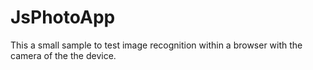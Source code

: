 # JsPhotoApp

This a small sample to test image recognition within a browser with the camera of the the device.

